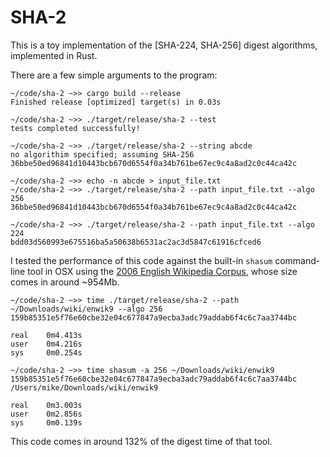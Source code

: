 # SHA-2
This is a toy implementation of the [SHA-224, SHA-256] digest algorithms, implemented in Rust.

There are a few simple arguments to the program:

    ~/code/sha-2 ~>> cargo build --release
    Finished release [optimized] target(s) in 0.03s

    ~/code/sha-2 ~>> ./target/release/sha-2 --test
    tests completed successfully!

    ~/code/sha-2 ~>> ./target/release/sha-2 --string abcde
    no algorithim specified; assuming SHA-256
    36bbe50ed96841d10443bcb670d6554f0a34b761be67ec9c4a8ad2c0c44ca42c

    ~/code/sha-2 ~>> echo -n abcde > input_file.txt
    ~/code/sha-2 ~>> ./target/release/sha-2 --path input_file.txt --algo 256
    36bbe50ed96841d10443bcb670d6554f0a34b761be67ec9c4a8ad2c0c44ca42c

    ~/code/sha-2 ~>> ./target/release/sha-2 --path input_file.txt --algo 224
    bdd03d560993e675516ba5a50638b6531ac2ac3d5847c61916cfced6

I tested the performance of this code against the built-in `shasum` command-line tool in OSX using the [2006 English Wikipedia Corpus](http://mattmahoney.net/dc/textdata.html), whose size comes in around ~954Mb.

    ~/code/sha-2 ~>> time ./target/release/sha-2 --path ~/Downloads/wiki/enwik9 --algo 256
    159b85351e5f76e60cbe32e04c677847a9ecba3adc79addab6f4c6c7aa3744bc

    real	0m4.413s
    user	0m4.216s
    sys     0m0.254s

    ~/code/sha-2 ~>> time shasum -a 256 ~/Downloads/wiki/enwik9
    159b85351e5f76e60cbe32e04c677847a9ecba3adc79addab6f4c6c7aa3744bc  /Users/mike/Downloads/wiki/enwik9

    real	0m3.003s
    user	0m2.856s
    sys     0m0.139s

This code comes in around 132% of the digest time of that tool.    
